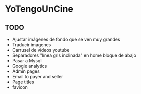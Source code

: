 # YoTengoUnCine


## TODO

* Ajustar imágenes de fondo que se ven muy grandes
* Traducir imágenes
* Carrusel de vídeos youtube
* Separadores "línea gris inclinada" en home bloque de abajo
* Pasar a Mysql
* Google analytics
* Admin pages
* Email to payer and seller
* Page titles
* favicon